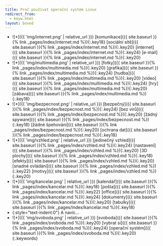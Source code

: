 ```yaml
---
title: Proč používat operační systém Linux
redirect_from:
  - keyw.html
layout: boxed
---
```

- ![*]({{ 'img/internet.png' | relative_url }})
  [komunikace]({{ site.baseurl }}{% link _pages/index/internet.md %}){:.key18}
  [sociální sítě]({{ site.baseurl }}{% link _pages/index/internet.md %}){:.key20}
  [internet]({{ site.baseurl }}{% link _pages/index/internet.md %}){:.key24}
  [e-mail]({{ site.baseurl }}{% link _pages/index/internet.md %}){:.key20}
- ![*]({{ 'img/multimedia.png' | relative_url }})
  [fotky]({{ site.baseurl }}{% link _pages/index/multimedia.md %}){:.key20}
  [grafika]({{ site.baseurl }}{% link _pages/index/multimedia.md %}){:.key24}
  [hudba]({{ site.baseurl }}{% link _pages/index/multimedia.md %}){:.key20}
  [video]({{ site.baseurl }}{% link _pages/index/multimedia.md %}){:.key24}
  [hry]({{ site.baseurl }}{% link _pages/index/multimedia.md %}){:.key20}
  [zábava]({{ site.baseurl }}{% link _pages/index/multimedia.md %}){:.key18}
- ![*]({{ 'img/bezpecnost.png' | relative_url }})
  [bezpečný]({{ site.baseurl }}{% link _pages/index/bezpecnost.md %}){:.key24}
  [bez virů]({{ site.baseurl }}{% link _pages/index/bezpecnost.md %}){:.key20}
  [žádný spyware]({{ site.baseurl }}{% link _pages/index/bezpecnost.md %}){:.key18}
  [žádné špehování]({{ site.baseurl }}{% link _pages/index/bezpecnost.md %}){:.key20}
  [ochrana dat]({{ site.baseurl }}{% link _pages/index/bezpecnost.md %}){:.key18}
- ![*]({{ 'img/vzhled.png' | relative_url }})
  [jedinečný vzhled]({{ site.baseurl }}{% link _pages/index/vzhled.md %}){:.key24}
  [nastavení]({{ site.baseurl }}{% link _pages/index/vzhled.md %}){:.key20}
  [3D plochy]({{ site.baseurl }}{% link _pages/index/vzhled.md %}){:.key18}
  [efekty]({{ site.baseurl }}{% link _pages/index/vzhled.md %}){:.key20}
  [snadné ovládání]({{ site.baseurl }}{% link _pages/index/vzhled.md %}){:.key22}
  [motivy]({{ site.baseurl }}{% link _pages/index/vzhled.md %}){:.key20}
- ![*]({{ 'img/kancelar.png' | relative_url }})
  [kalendář]({{ site.baseurl }}{% link _pages/index/kancelar.md %}){:.key18}
  [pošta]({{ site.baseurl }}{% link _pages/index/kancelar.md %}){:.key22}
  [office]({{ site.baseurl }}{% link _pages/index/kancelar.md %}){:.key24}
  [dokumenty]({{ site.baseurl }}{% link _pages/index/kancelar.md %}){:.key20}
  [tabulky]({{ site.baseurl }}{% link _pages/index/kancelar.md %}){:.key18}
- {:style="text-indent:0"} A navíc...
- ![*]({{ 'img/svoboda.png' | relative_url }})
  [svoboda]({{ site.baseurl }}{% link _pages/index/svoboda.md %}){:.key20}
  [vybrat si]({{ site.baseurl }}{% link _pages/index/svoboda.md %}){:.key24}
  [operační systém]({{ site.baseurl }}{% link _pages/index/svoboda.md %}){:.key20}
{:.keywords}
